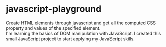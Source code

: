 # javascript-playground
Create HTML elements through javascript and get all the computed CSS property and values of the specified element.<br>
I'm learning the basics of DOM manipulation with JavaScript. I created this small JavaScript project to start applying my JavaScript skills.



